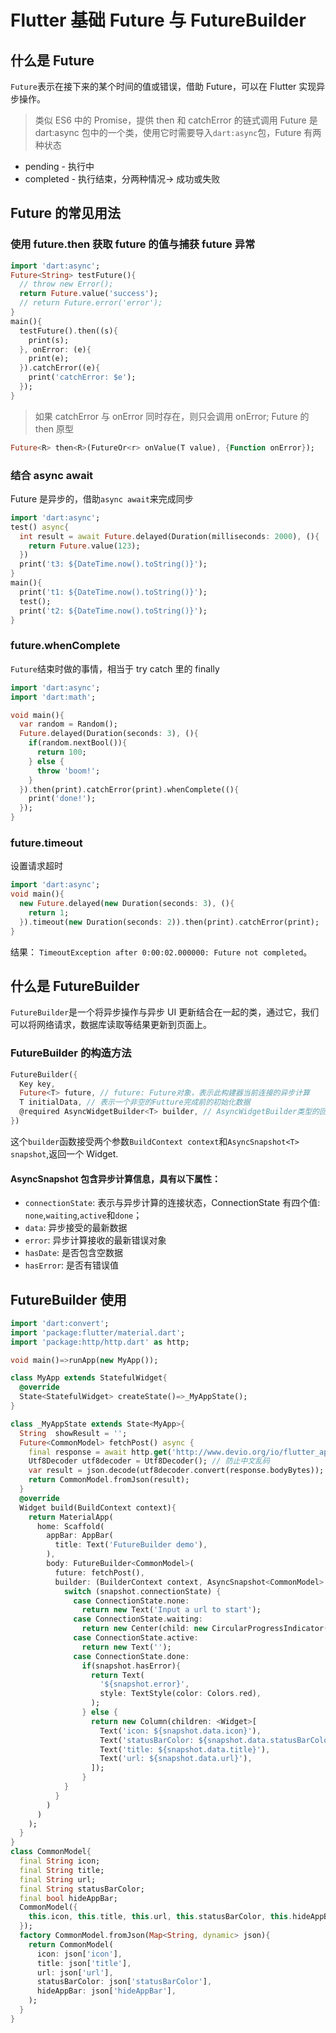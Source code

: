 # Flutter 基础 Future 与 FutureBuilder

## 什么是 Future

`Future`表示在接下来的某个时间的值或错误，借助 Future，可以在 Flutter 实现异步操作。

> 类似 ES6 中的 Promise，提供 then 和 catchError 的链式调用
> Future 是 dart:async 包中的一个类，使用它时需要导入`dart:async`包，Future 有两种状态

- pending - 执行中
- completed - 执行结束，分两种情况-> 成功或失败

## Future 的常见用法

### 使用 future.then 获取 future 的值与捕获 future 异常

```dart
import 'dart:async';
Future<String> testFuture(){
  // throw new Error();
  return Future.value('success');
  // return Future.error('error');
}
main(){
  testFuture().then((s){
    print(s);
  }, onError: (e){
    print(e);
  }).catchError((e){
    print('catchError: $e');
  });
}
```

> 如果 catchError 与 onError 同时存在，则只会调用 onError;
> Future 的 then 原型

```dart
Future<R> then<R>(FutureOr<r> onValue(T value), {Function onError});
```

### 结合 async await

Future 是异步的，借助`async await`来完成同步

```dart
import 'dart:async';
test() async{
  int result = await Future.delayed(Duration(milliseconds: 2000), (){
    return Future.value(123);
  })
  print('t3: ${DateTime.now().toString()}');
}
main(){
  print('t1: ${DateTime.now().toString()}');
  test();
  print('t2: ${DateTime.now().toString()}');
}
```

### future.whenComplete

`Future`结束时做的事情，相当于 try catch 里的 finally

```dart
import 'dart:async';
import 'dart:math';

void main(){
  var random = Random();
  Future.delayed(Duration(seconds: 3), (){
    if(random.nextBool()){
      return 100;
    } else {
      throw 'boom!';
    }
  }).then(print).catchError(print).whenComplete((){
    print('done!');
  });
}

```

### future.timeout

设置请求超时

```dart
import 'dart:async';
void main(){
  new Future.delayed(new Duration(seconds: 3), (){
    return 1;
  }).timeout(new Duration(seconds: 2)).then(print).catchError(print);
}
```

结果： `TimeoutException after 0:00:02.000000: Future not completed`。

## 什么是 FutureBuilder

`FutureBuilder`是一个将异步操作与异步 UI 更新结合在一起的类，通过它，我们可以将网络请求，数据库读取等结果更新到页面上。

### FutureBuilder 的构造方法

```dart
FutureBuilder({
  Key key,
  Future<T> future, // future: Future对象，表示此构建器当前连接的异步计算
  T initialData, // 表示一个非空的Futture完成前的初始化数据
  @required AsyncWidgetBuilder<T> builder, // AsyncWidgetBuilder类型的回调函数，是一个基于异步交互构建widget的函数
})
```

这个`builder`函数接受两个参数`BuildContext context`和`AsyncSnapshot<T> snapshot`,返回一个 Widget.

#### AsyncSnapshot 包含异步计算信息，具有以下属性：

- `connectionState`: 表示与异步计算的连接状态，ConnectionState 有四个值: `none`,`waiting`,`active`和`done`；
- `data`: 异步接受的最新数据
- `error`: 异步计算接收的最新错误对象
- `hasDate`: 是否包含空数据
- `hasError`: 是否有错误值

## FutureBuilder 使用

```dart
import 'dart:convert';
import 'package:flutter/material.dart';
import 'package:http/http.dart' as http;

void main()=>runApp(new MyApp());

class MyApp extends StatefulWidget{
  @override
  State<StatefulWidget> createState()=>_MyAppState();
}

class _MyAppState extends State<MyApp>{
  String  showResult = '';
  Future<CommonModel> fetchPost() async {
    final response = await http.get('http://www.devio.org/io/flutter_app/json/test_common_model.json');
    Utf8Decoder utf8decoder = Utf8Decoder(); // 防止中文乱码
    var result = json.decode(utf8decoder.convert(response.bodyBytes));
    return CommonModel.fromJson(result);
  }
  @override
  Widget build(BuildContext context){
    return MaterialApp(
      home: Scaffold(
        appBar: AppBar(
          title: Text('FutureBuilder demo'),
        ),
        body: FutureBuilder<CommonModel>(
          future: fetchPost(),
          builder: (BuilderContext context, AsyncSnapshot<CommonModel> snapshot){
            switch (snapshot.connectionState) {
              case ConnectionState.none:
                return new Text('Input a url to start');
              case ConnectionState.waiting:
                return new Center(child: new CircularProgressIndicator());
              case ConnectionState.active:
                return new Text('');
              case ConnectionState.done:
                if(snapshot.hasError){
                  return Text(
                    '${snapshot.error}',
                    style: TextStyle(color: Colors.red),
                  );
                } else {
                  return new Column(children: <Widget>[
                    Text('icon: ${snapshot.data.icon}'),
                    Text('statusBarColor: ${snapshot.data.statusBarColor}'),
                    Text('title: ${snapshot.data.title}'),
                    Text('url: ${snapshot.data.url}'),
                  ]);
                }
            }
          }
        )
      )
    );
  }
}
class CommonModel{
  final String icon;
  final String title;
  final String url;
  final String statusBarColor;
  final bool hideAppBar;
  CommonModel({
    this.icon, this.title, this.url, this.statusBarColor, this.hideAppBar
  });
  factory CommonModel.fromJson(Map<String, dynamic> json){
    return CommonModel(
      icon: json['icon'],
      title: json['title'],
      url: json['url'],
      statusBarColor: json['statusBarColor'],
      hideAppBar: json['hideAppBar'],
    );
  }
}
```
